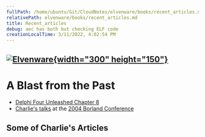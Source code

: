 ```yaml
---
fullPath: /home/ubuntu/Git/CloudNotes/elvenware/books/recent_articles.md
relativePath: elvenware/books/recent_articles.md
title: Recent_articles
debug: aec has both but checking ELF code
creationLocalTime: 3/11/2022, 4:02:54 PM
---
```


<!-- toc -->
<!-- tocstop -->

[![Elvenware](../images/elvenwarelogo.png){width="300" height="150"}](../index.html)
------------------------------------------------------------------------------------

A Blast from the Past
=====================

- [Delphi Four Unleashed Chapter 8](delphi_four_unleashed/chapter-08.htm)
- [Charlie's talks](../conferences/borconn_2004.html) at the [2004 Borland
Conference](http://info.borland.com/conf2004/)

Some of Charlie's Articles
--------------------------
